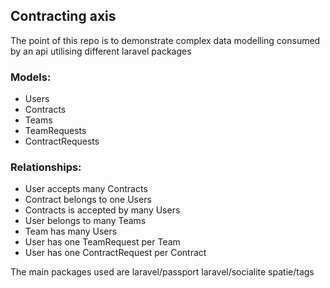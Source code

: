 ## Contracting axis
The point of this repo is to demonstrate complex data modelling consumed by an api utilising different laravel packages

### Models:
- Users
- Contracts
- Teams
- TeamRequests
- ContractRequests

### Relationships:
- User accepts many Contracts
- Contract belongs to one Users
- Contracts is accepted by many Users
- User belongs to many Teams
- Team has many Users
- User has one TeamRequest per Team
- User has one ContractRequest per Contract

The main packages used are laravel/passport laravel/socialite spatie/tags
